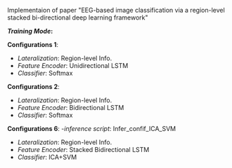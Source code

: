 Implementaion of paper "EEG-based image classification via a region-level stacked bi-directional deep learning framework"


**_Training Mode_:**

**Configurations 1**: 
- *Lateralization*: Region-level Info.
-  *Feature Encoder*: Unidirectional LSTM
-  *Classifier*: Softmax

**Configurations 2**: 
- *Lateralization*: Region-level Info.
-  *Feature Encoder*: Bidirectional LSTM
-  *Classifier*: Softmax

**Configurations 6**:
-*inference script*: Infer_confif_ICA_SVM
- *Lateralization*: Region-level Info.
-  *Feature Encoder*: Stacked Bidirectional LSTM
-  *Classifier*: ICA+SVM
